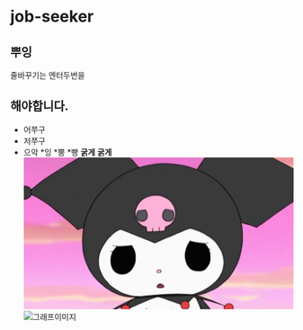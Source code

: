 # job-seeker
## 뿌잉

줄바꾸기는
엔터두번을

해야합니다.
------------------------------
+ 어쭈구
+ 저쭈구
+ 으악
    *잉
  *뿡
  *빵
  **굵게**
  __굵게__
  ![쿠로미이미지](https://github.com/hyoryeomii/job-seeker/blob/main/ALSeeWallPaper_4038027890.bmp)
  ![그래프이미지](https://github.com/hyoryeomii/job-seeker/blob/main/%ED%91%9C.png)
